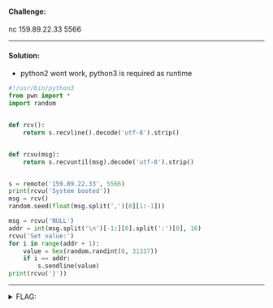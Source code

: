 #### Challenge:

nc 159.89.22.33 5566

---

#### Solution:

- python2 wont work, python3 is required as runtime

```python
#!/usr/bin/python3
from pwn import *
import random


def rcv():
    return s.recvline().decode('utf-8').strip()


def rcvu(msg):
    return s.recvuntil(msg).decode('utf-8').strip()


s = remote('159.89.22.33', 5566)
print(rcvu('System booted'))
msg = rcv()
random.seed(float(msg.split(',')[0][1:-1]))

msg = rcvu('NULL')
addr = int(msg.split('\n')[-1:][0].split(':')[0], 16)
rcvu('Set value:')
for i in range(addr + 1):
    value = hex(random.randint(0, 31337))
    if i == addr:
        s.sendline(value)
print(rcvu('}'))

```

---

<details><summary>FLAG:</summary>

```
AFFCTF{d0n7_l0s3_y0ur_m3m0ry}
```

</details>
